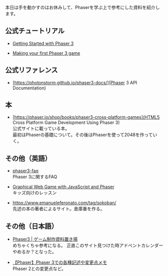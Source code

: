 本日は手を動かすのはお休みして、Phaserを学ぶ上で参考にした資料を紹介します。

## 公式チュートリアル

- [Getting Started with Phaser 3](https://phaser.io/tutorials/getting-started-phaser3/part5)

- [Making your first Phaser 3 game](https://phaser.io/tutorials/making-your-first-phaser-3-game)

## 公式リファレンス

- [https://photonstorm.github.io/phaser3-docs/](Phaser 3 API Documentation)

## 本

- [https://phaser.io/shop/books/phaser3-cross-platform-games](HTML5 Cross Platform Game Development Using Phaser 3)  
  公式サイトに載っている本。  
  最初はPhaserの基礎について。その後はPhaserを使って2048を作っていく。

## その他（英語）

- [phaser3-faq](https://github.com/samme/phaser3-faq/wiki)  
  Phaser 3に関するFAQ

- [Graphical Web Game with JavaScript and Phaser](https://github.com/dcbriccetti/phaser-lessons)  
  キッズ向けのレッスン

- <https://www.emanueleferonato.com/tag/sokoban/>  
  先述の本の著者によるサイト。倉庫番を作る。

## その他（日本語）

- [Phaser3 | ゲーム制作資料置き場](https://baroqueengine.net/gamedev/phaser3/)  
  めちゃくちゃ参考になる。
  正直このサイト見つけた時アドベントカレンダーやめるか？となった。

- [【Phaser】Phaser 3での各種記述や変更点メモ](https://naruhodo.repop.jp/phaser-3-memo/)  
  Phaser 2との変更点など。

